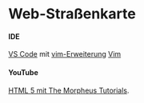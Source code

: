 # Web-Straßenkarte

#### IDE 
[VS Code](https://code.visualstudio.com/) mit [vim-Erweiterung](https://marketplace.visualstudio.com/items?itemName=vscodevim.vim)
[Vim](https://www.vim.org/)

#### YouTube 
[HTML 5 mit The Morpheus Tutorials](https://www.youtube.com/watch?v=pM-G2sIFPkA&list=PLNmsVeXQZj7qIbKPeroqn3-BkUTWzYBT4).

